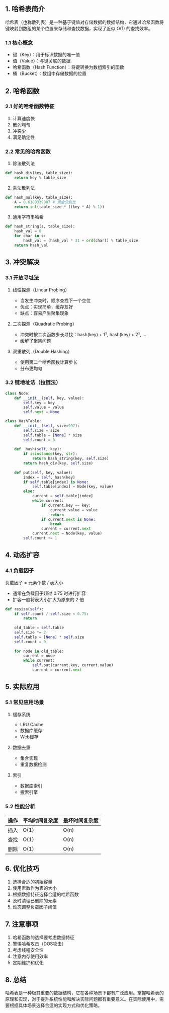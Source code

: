 

## 1. 哈希表简介

哈希表（也称散列表）是一种基于键值对存储数据的数据结构，它通过哈希函数将键映射到数组的某个位置来存储和查找数据，实现了近似 O(1) 的查找效率。

### 1.1 核心概念

- 键（Key）：用于标识数据的唯一值
- 值（Value）：与键关联的数据
- 哈希函数（Hash Function）：将键转换为数组索引的函数
- 桶（Bucket）：数组中存储数据的位置

## 2. 哈希函数

### 2.1 好的哈希函数特征

1. 计算速度快
2. 散列均匀
3. 冲突少
4. 满足确定性

### 2.2 常见的哈希函数

1. 除法散列法
```python
def hash_div(key, table_size):
    return key % table_size
```

2. 乘法散列法
```python
def hash_mul(key, table_size):
    A = 0.6180339887 # 黄金分割比
    return int(table_size * ((key * A) % 1))
```

3. 通用字符串哈希
```python
def hash_string(s, table_size):
    hash_val = 0
    for char in s:
        hash_val = (hash_val * 31 + ord(char)) % table_size
    return hash_val
```

## 3. 冲突解决

### 3.1 开放寻址法

1. 线性探测（Linear Probing）
   - 当发生冲突时，顺序查找下一个空位
   - 优点：实现简单，缓存友好
   - 缺点：容易产生聚集现象

2. 二次探测（Quadratic Probing）
   - 冲突时按二次函数步长寻找：hash(key) + 1², hash(key) + 2², ...
   - 缓解了聚集问题

3. 双重散列（Double Hashing）
   - 使用第二个哈希函数计算步长
   - 分布更均匀

### 3.2 链地址法（拉链法）

```python
class Node:
    def __init__(self, key, value):
        self.key = key
        self.value = value
        self.next = None

class HashTable:
    def __init__(self, size=997):
        self.size = size
        self.table = [None] * size
        self.count = 0
    
    def _hash(self, key):
        if isinstance(key, str):
            return hash_string(key, self.size)
        return hash_div(key, self.size)
    
    def put(self, key, value):
        index = self._hash(key)
        if self.table[index] is None:
            self.table[index] = Node(key, value)
        else:
            current = self.table[index]
            while current:
                if current.key == key:
                    current.value = value
                    return
                if current.next is None:
                    break
                current = current.next
            current.next = Node(key, value)
        self.count += 1
```

## 4. 动态扩容

### 4.1 负载因子

负载因子 = 元素个数 / 表大小
- 通常在负载因子超过 0.75 时进行扩容
- 扩容一般将表大小扩大为原来的 2 倍

```python
def resize(self):
    if self.count / self.size < 0.75:
        return
    
    old_table = self.table
    self.size *= 2
    self.table = [None] * self.size
    self.count = 0
    
    for node in old_table:
        current = node
        while current:
            self.put(current.key, current.value)
            current = current.next
```

## 5. 实际应用

### 5.1 常见应用场景

1. 缓存系统
   - LRU Cache
   - 数据库缓存
   - Web缓存

2. 数据去重
   - 集合实现
   - 重复数据检测

3. 索引
   - 数据库索引
   - 搜索引擎

### 5.2 性能分析

| 操作 | 平均时间复杂度 | 最坏时间复杂度 |
|------|----------------|----------------|
| 插入 | O(1)           | O(n)           |
| 查找 | O(1)           | O(n)           |
| 删除 | O(1)           | O(n)           |

## 6. 优化技巧

1. 选择合适的初始容量
2. 使用素数作为表的大小
3. 根据数据特征选择合适的哈希函数
4. 及时清理已删除的元素
5. 动态调整负载因子阈值

## 7. 注意事项

1. 哈希函数的选择要考虑数据特征
2. 警惕哈希攻击（DOS攻击）
3. 考虑线程安全性
4. 注意内存使用效率
5. 定期维护和优化

## 8. 总结

哈希表是一种极其重要的数据结构，它在各种场景下都有广泛应用。掌握哈希表的原理和实现，对于提升系统性能和解决实际问题都有重要意义。在实际使用中，需要根据具体场景选择合适的实现方式和优化策略。